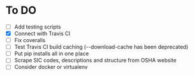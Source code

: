 # To DO

* [ ] Add testing scripts
* [x] Connect with Travis CI
* [ ] Fix coveralls
* [ ] Test Travis CI build caching (--download-cache has been deprecated)
* [ ] Put pip installs all in one place
* [ ] Scrape SIC codes, descriptions and structure from OSHA website
* [ ] Consider docker or virtualenv
